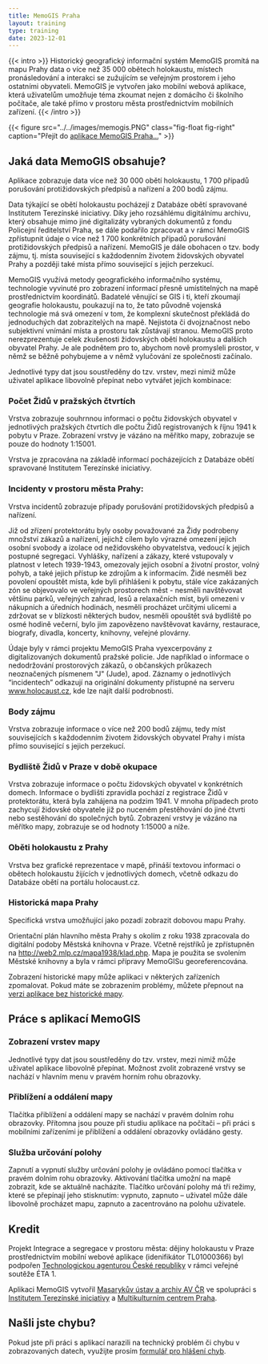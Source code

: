 ```yaml
---
title: MemoGIS Praha
layout: training
type: training
date: 2023-12-01
---
```


{{< intro >}}
Historický geografický informační systém MemoGIS promítá na mapu Prahy data o více než 35 000 obětech holokaustu, místech pronásledování a interakci se zužujícím se veřejným prostorem i jeho ostatními obyvateli. MemoGIS je vytvořen jako mobilní webová aplikace, která uživatelům umožňuje téma zkoumat nejen z domácího či školního počítače, ale také přímo v prostoru města prostřednictvím mobilních zařízení.
{{< /intro >}}

{{< figure src="../../images/memogis.PNG" class="fig-float fig-right" caption="Přejít do [aplikace MemoGIS Praha...](https://ehri.cz/memogis/praha)" >}}

## Jaká data MemoGIS obsahuje?

Aplikace zobrazuje data více než 30 000 obětí holokaustu, 1 700 případů porušování protižidovských předpisů a nařízení a 200 bodů zájmu.

Data týkající se obětí holokaustu pocházejí z Databáze obětí spravované Institutem Terezínské iniciativy. Díky jeho rozsáhlému digitálnímu archivu, který obsahuje mimo jiné digitalizáty vybraných dokumentů z fondu Policejní ředitelství Praha, se dále podařilo zpracovat a v rámci MemoGIS zpřístupnit údaje o více než 1 700 konkrétních případů porušování protižidovských předpisů a nařízení. MemoGIS je dále obohacen o tzv. body zájmu, tj. místa související s každodenním životem židovských obyvatel Prahy a později také místa přímo související s jejich perzekucí.

MemoGIS využívá metody geografického informačního systému, technologie vyvinuté pro zobrazení informací přesně umístitelných na mapě prostřednictvím koordinátů. Badatelé věnující se GIS i ti, kteří zkoumají geografie holokaustu, poukazují na to, že tato původně vojenská technologie má svá omezení v tom, že komplexní skutečnost překládá do jednoduchých dat zobrazitelých na mapě. Nejistota či dvojznačnost nebo subjektivní vnímání místa a prostoru tak zůstávají stranou. MemoGIS proto nerezprezentuje celek zkušenosti židovských obětí holokaustu a dalších obyvatel Prahy. Je ale podnětem pro to, abychom nově promysleli prostor, v němž se běžně pohybujeme a v němž vylučování ze společnosti začínalo.

Jednotlivé typy dat jsou soustředěny do tzv. vrstev, mezi nimiž může uživatel aplikace libovolně přepínat nebo vytvářet jejich kombinace:

### Počet Židů v pražských čtvrtích

Vrstva zobrazuje souhrnnou informaci o počtu židovských obyvatel v jednotlivých pražských čtvrtích dle počtu Židů registrovaných k říjnu 1941 k pobytu v Praze. Zobrazení vrstvy je vázáno na měřítko mapy, zobrazuje se pouze do hodnoty 1:15001.

Vrstva je zpracována na základě informací pocházejících z Databáze obětí spravované Institutem Terezínské iniciativy.

### Incidenty v prostoru města Prahy:

Vrstva incidentů zobrazuje případy porušování protižidovských předpisů a nařízení.

Již od zřízení protektorátu byly osoby považované za Židy podrobeny množství zákazů a nařízení, jejichž cílem bylo výrazné omezení jejich osobní svobody a izolace od nežidovského obyvatelstva, vedoucí k jejich postupné segregaci. Vyhlášky, nařízení a zákazy, které vstupovaly v platnost v letech 1939-1943, omezovaly jejich osobní a životní prostor, volný pohyb, a také jejich přístup ke zdrojům a k informacím. Židé nesměli bez povolení opouštět místa, kde byli přihlášeni k pobytu, stále více zakázaných zón se objevovalo ve veřejných prostorech měst - nesměli navštěvovat většinu parků, veřejných zahrad, lesů a relaxačních míst, byli omezeni v nákupních a úředních hodinách, nesměli procházet určitými ulicemi a zdržovat se v blízkosti některých budov, nesměli opouštět svá bydliště po osmé hodině večerní, bylo jim zapovězeno navštěvovat kavárny, restaurace, biografy, divadla, koncerty, knihovny, veřejné plovárny.

Údaje byly v rámci projektu MemoGIS Praha vyexcerpovány z digitalizovaných dokumentů pražské policie. Jde například o informace o nedodržování prostorových zákazů, o občanských průkazech neoznačených písmenem "J" (Jude), apod. Záznamy o jednotlivých “incidentech” odkazují na originální dokumenty přístupné na serveru www.holocaust.cz, kde lze najít další podrobnosti.

### Body zájmu

Vrstva zobrazuje informace o více než 200 bodů zájmu, tedy míst souvisejících s každodenním životem židovských obyvatel Prahy i místa přímo související s jejich perzekucí.

### Bydliště Židů v Praze v době okupace

Vrstva zobrazuje informace o počtu židovských obyvatel v konkrétních domech. Informace o bydlišti zpravidla pochází z registrace Židů v protektorátu, která byla zahájena na podzim 1941. V mnoha případech proto zachycují židovské obyvatele již po nuceném přestěhování do jiné čtvrti nebo sestěhování do společných bytů. Zobrazení vrstvy je vázáno na měřítko mapy, zobrazuje se od hodnoty 1:15000 a níže.

### Oběti holokaustu z Prahy

Vrstva bez grafické reprezentace v mapě, přináší textovou informaci o obětech holokaustu žijících v jednotlivých domech, včetně odkazu do Databáze obětí na portálu holocaust.cz.

### Historická mapa Prahy

Specifická vrstva umožňující jako pozadí zobrazit dobovou mapu Prahy.

Orientační plán hlavního města Prahy s okolím z roku 1938 zpracovala do digitální podoby Městská knihovna v Praze. Včetně rejstříků je zpřístupněn na http://web2.mlp.cz/mapa1938/klad.php. Mapa je použita se svolením Městské knihovny a byla v rámci přípravy MemoGISu georeferencována.

Zobrazení historické mapy může aplikaci v některých zařízeních zpomalovat. Pokud máte se zobrazením problémy, můžete přepnout na [verzi aplikace bez historické mapy](https://ehri.cz/memogis/praha_simple).

## Práce s aplikací MemoGIS

### Zobrazení vrstev mapy

Jednotlivé typy dat jsou soustředěny do tzv. vrstev, mezi nimiž může uživatel aplikace libovolně přepínat. Možnost zvolit zobrazené vrstvy se nachází v hlavním menu v pravém horním rohu obrazovky.

### Přiblížení a oddálení mapy

Tlačítka přiblížení a oddálení mapy se nachází v pravém dolním rohu obrazovky. Přítomna jsou pouze při studiu aplikace na počítači – při práci s mobilními zařízeními je přiblížení a oddálení obrazovky ovládáno gesty.

### Služba určování polohy

Zapnutí a vypnutí služby určování polohy je ovládáno pomocí tlačítka v pravém dolním rohu obrazovky. Aktivování tlačítka umožní na mapě zobrazit, kde se aktuálně nacházíte. Tlačítko určování polohy má tři režimy, které se přepínají jeho stisknutím: vypnuto, zapnuto – uživatel může dále libovolně procházet mapu, zapnuto a zacentrováno na polohu uživatele.

## Kredit

Projekt Integrace a segregace v prostoru města: dějiny holokaustu v Praze prostřednictvím mobilní webové aplikace (idenifikátor TL01000366) byl podpořen [Technologickou agenturou České republiky](https://www.tacr.cz/) v rámci veřejné soutěže ÉTA 1.

Aplikaci MemoGIS vytvořil [Masarykův ústav a archiv AV ČR](https://www.mua.cas.cz/cs) ve spolupráci s [Institutem Terezínské iniciativy](http://www.terezinstudies.cz) a [Multikulturním centrem Praha](https://mkc.cz/).

## Našli jste chybu?

Pokud jste při práci s aplikací narazili na technický problém či chybu v zobrazovaných datech, využijte prosím [formulář pro hlášení chyb](https://docs.google.com/forms/d/15jprT8Sbc-Llt1CfAPrIzU4S8YIDjREixRADGzbA62k).

